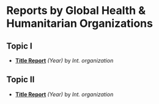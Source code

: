 # Reports by Global Health & Humanitarian Organizations

## Topic I
- [**Title Report**](link) _(Year)_ by _Int. organization_

## Topic II
- [**Title Report**](link) _(Year)_ by _Int. organization_
